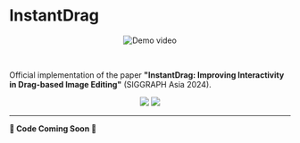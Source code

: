 # InstantDrag

<p align="center">
  <img src="assets/demo.gif" alt="Demo video">
</p>

<br/>

Official implementation of the paper **"InstantDrag: Improving Interactivity in Drag-based Image Editing"** (SIGGRAPH Asia 2024).

<p align="center">
  <a href="https://arxiv.org/abs/2409.08857"><img src="https://img.shields.io/badge/arxiv-2409.08857-b31b1b"></a>
  <a href="https://joonghyuk.com/instantdrag-web/"><img src="https://img.shields.io/badge/Project%20Page-InstantDrag-blue"></a> 
</p>

---

**:construction: Code Coming Soon :construction:**